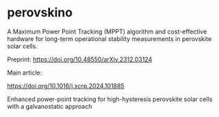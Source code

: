 # perovskino
A Maximum Power Point Tracking (MPPT) algorithm and cost-effective hardware for long-term operational stability measurements in perovskite solar cells.

Preprint:
https://doi.org/10.48550/arXiv.2312.03124

Main article:

https://doi.org/10.1016/j.xcrp.2024.101885

Enhanced power-point tracking for high-hysteresis perovskite solar cells with a galvanostatic approach
